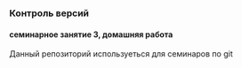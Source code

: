 ### Контроль версий
#### семинарное занятие 3, домашняя работа
Данный репозиторий используеться для семинаров по git 
